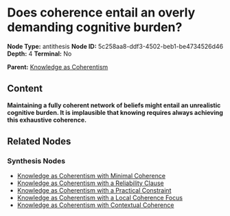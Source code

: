 # Does coherence entail an overly demanding cognitive burden?

**Node Type:** antithesis
**Node ID:** 5c258aa8-ddf3-4502-beb1-be4734526d46
**Depth:** 4
**Terminal:** No

**Parent:** [Knowledge as Coherentism](knowledge-as-coherentism-synthesis-5d786b6f-6ab2-4ac2-be98-d71958df90b2.md)

## Content

**Maintaining a fully coherent network of beliefs might entail an unrealistic cognitive burden. It is implausible that knowing requires always achieving this exhaustive coherence.**

## Related Nodes

### Synthesis Nodes

- [Knowledge as Coherentism with Minimal Coherence](knowledge-as-coherentism-with-minimal-coherence-synthesis-84f3c7a2-34f8-43d2-a7b3-365e9a35012f.md)
- [Knowledge as Coherentism with a Reliability Clause](knowledge-as-coherentism-with-a-reliability-clause-synthesis-da3c4eef-0acf-4aff-8ebe-ea9c8fffaeed.md)
- [Knowledge as Coherentism with a Practical Constraint](knowledge-as-coherentism-with-a-practical-constraint-synthesis-6b72757c-e975-4659-b7cd-e656a3737703.md)
- [Knowledge as Coherentism with a Local Coherence Focus](knowledge-as-coherentism-with-a-local-coherence-focus-synthesis-a94ebc21-1d45-4af2-a032-02556e228195.md)
- [Knowledge as Coherentism with Contextual Coherence](knowledge-as-coherentism-with-contextual-coherence-synthesis-b6920fb1-00dc-4424-a923-3d93119a1400.md)
